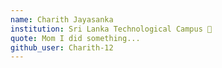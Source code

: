 ```yaml
---
name: Charith Jayasanka 
institution: Sri Lanka Technological Campus 🚩 
quote: Mom I did something...
github_user: Charith-12
---
```

